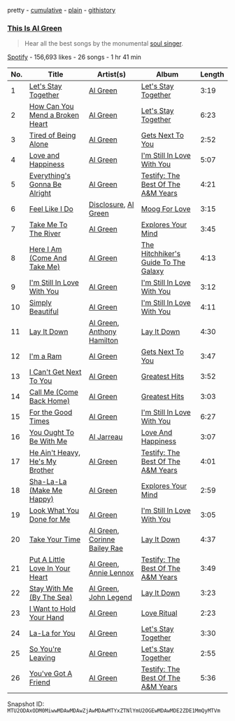 pretty - [cumulative](/playlists/cumulative/37i9dQZF1DWZMCPjHG57gq.md) - [plain](/playlists/plain/37i9dQZF1DWZMCPjHG57gq) - [githistory](https://github.githistory.xyz/mackorone/spotify-playlist-archive/blob/main/playlists/plain/37i9dQZF1DWZMCPjHG57gq)

### [This Is Al Green](https://open.spotify.com/playlist/37i9dQZF1DWZMCPjHG57gq)

> Hear all the best songs by the monumental <a href="spotify:artist:3dkbV4qihUeMsqN4vBGg93">soul singer</a>.

[Spotify](https://open.spotify.com/user/spotify) - 156,693 likes - 26 songs - 1 hr 41 min

| No. | Title | Artist(s) | Album | Length |
|---|---|---|---|---|
| 1 | [Let's Stay Together](https://open.spotify.com/track/63xdwScd1Ai1GigAwQxE8y) | [Al Green](https://open.spotify.com/artist/3dkbV4qihUeMsqN4vBGg93) | [Let's Stay Together](https://open.spotify.com/album/58eMx3QrTkiRmGGbSz2XL0) | 3:19 |
| 2 | [How Can You Mend a Broken Heart](https://open.spotify.com/track/0xh1nbm202VvLOlpp7JjPA) | [Al Green](https://open.spotify.com/artist/3dkbV4qihUeMsqN4vBGg93) | [Let's Stay Together](https://open.spotify.com/album/5MQx9U0AAIrcbvZ0lL1RCi) | 6:23 |
| 3 | [Tired of Being Alone](https://open.spotify.com/track/5vjmFhes2UVEo5aGQ27q7l) | [Al Green](https://open.spotify.com/artist/3dkbV4qihUeMsqN4vBGg93) | [Gets Next To You](https://open.spotify.com/album/4nTKWrByenmBKz7juWltfi) | 2:52 |
| 4 | [Love and Happiness](https://open.spotify.com/track/2N5x1dQUiWbgHBGDz9P6lr) | [Al Green](https://open.spotify.com/artist/3dkbV4qihUeMsqN4vBGg93) | [I'm Still In Love With You](https://open.spotify.com/album/4vgR7JWeNlnT290kj12UB0) | 5:07 |
| 5 | [Everything's Gonna Be Alright](https://open.spotify.com/track/0WXDQdYxjdvTKw6POrgBbB) | [Al Green](https://open.spotify.com/artist/3dkbV4qihUeMsqN4vBGg93) | [Testify: The Best Of The A&M Years](https://open.spotify.com/album/5Lv1rpF90q8cq8jcEmehRk) | 4:21 |
| 6 | [Feel Like I Do](https://open.spotify.com/track/663E41fUIDEnzN7xTnFLT0) | [Disclosure](https://open.spotify.com/artist/6nS5roXSAGhTGr34W6n7Et), [Al Green](https://open.spotify.com/artist/3dkbV4qihUeMsqN4vBGg93) | [Moog For Love](https://open.spotify.com/album/1ryg2ELCFZ0y1ngN3EiKlT) | 3:15 |
| 7 | [Take Me To The River](https://open.spotify.com/track/7a7drPRRR0mY7kOJDvDWjq) | [Al Green](https://open.spotify.com/artist/3dkbV4qihUeMsqN4vBGg93) | [Explores Your Mind](https://open.spotify.com/album/37ghryiXDoGdHX3eAvhu47) | 3:45 |
| 8 | [Here I Am \(Come And Take Me\)](https://open.spotify.com/track/7rdQaivUL0YNmN6IGAvGVM) | [Al Green](https://open.spotify.com/artist/3dkbV4qihUeMsqN4vBGg93) | [The Hitchhiker's Guide To The Galaxy](https://open.spotify.com/album/5I3nldvG4knCLErxWmOYb2) | 4:13 |
| 9 | [I'm Still In Love With You](https://open.spotify.com/track/7tAKN3F0RnGzNCQQMQSqMR) | [Al Green](https://open.spotify.com/artist/3dkbV4qihUeMsqN4vBGg93) | [I'm Still In Love With You](https://open.spotify.com/album/4vgR7JWeNlnT290kj12UB0) | 3:12 |
| 10 | [Simply Beautiful](https://open.spotify.com/track/0wOXWOjowYXTJiZa2b3rhf) | [Al Green](https://open.spotify.com/artist/3dkbV4qihUeMsqN4vBGg93) | [I'm Still In Love With You](https://open.spotify.com/album/4vgR7JWeNlnT290kj12UB0) | 4:11 |
| 11 | [Lay It Down](https://open.spotify.com/track/3uwqmrJ1SfKoXhfYNHTO4J) | [Al Green](https://open.spotify.com/artist/3dkbV4qihUeMsqN4vBGg93), [Anthony Hamilton](https://open.spotify.com/artist/2DzRMyWgjuMbYvt5BLbpCo) | [Lay It Down](https://open.spotify.com/album/1lanaz3WgCVv2brd64XVeK) | 4:30 |
| 12 | [I'm a Ram](https://open.spotify.com/track/00tygVu9Jqie5Vk9VqPhF5) | [Al Green](https://open.spotify.com/artist/3dkbV4qihUeMsqN4vBGg93) | [Gets Next To You](https://open.spotify.com/album/4nTKWrByenmBKz7juWltfi) | 3:47 |
| 13 | [I Can't Get Next To You](https://open.spotify.com/track/5zWN2P9kqRKM2rjXrjewpB) | [Al Green](https://open.spotify.com/artist/3dkbV4qihUeMsqN4vBGg93) | [Greatest Hits](https://open.spotify.com/album/0fgloBlv8EpPqyL4j1W4AO) | 3:52 |
| 14 | [Call Me \(Come Back Home\)](https://open.spotify.com/track/71TU2YjPKqyoRXxO15QiE4) | [Al Green](https://open.spotify.com/artist/3dkbV4qihUeMsqN4vBGg93) | [Greatest Hits](https://open.spotify.com/album/0fgloBlv8EpPqyL4j1W4AO) | 3:03 |
| 15 | [For the Good Times](https://open.spotify.com/track/09nLxlLiZXMMMjhd6A0Yg4) | [Al Green](https://open.spotify.com/artist/3dkbV4qihUeMsqN4vBGg93) | [I'm Still In Love With You](https://open.spotify.com/album/4vgR7JWeNlnT290kj12UB0) | 6:27 |
| 16 | [You Ought To Be With Me](https://open.spotify.com/track/1mjLVtmT7EwwgWB2RPwZRL) | [Al Jarreau](https://open.spotify.com/artist/3YR92OLKlvkK5oKNekSqXe) | [Love And Happiness](https://open.spotify.com/album/04frYt9UMyGnZqztK3Qevg) | 3:07 |
| 17 | [He Ain't Heavy, He's My Brother](https://open.spotify.com/track/3dZ6ZgbnULNpPFjfr4bHxa) | [Al Green](https://open.spotify.com/artist/3dkbV4qihUeMsqN4vBGg93) | [Testify: The Best Of The A&M Years](https://open.spotify.com/album/5Lv1rpF90q8cq8jcEmehRk) | 4:01 |
| 18 | [Sha\-La\-La \(Make Me Happy\)](https://open.spotify.com/track/2wqF1ipfXE204LdA1QmoXa) | [Al Green](https://open.spotify.com/artist/3dkbV4qihUeMsqN4vBGg93) | [Explores Your Mind](https://open.spotify.com/album/37ghryiXDoGdHX3eAvhu47) | 2:59 |
| 19 | [Look What You Done for Me](https://open.spotify.com/track/5Hom7ZjELpw1mt84BVnwSp) | [Al Green](https://open.spotify.com/artist/3dkbV4qihUeMsqN4vBGg93) | [I'm Still In Love With You](https://open.spotify.com/album/4vgR7JWeNlnT290kj12UB0) | 3:05 |
| 20 | [Take Your Time](https://open.spotify.com/track/1pwy1QgUguLCykSAmLPMIQ) | [Al Green](https://open.spotify.com/artist/3dkbV4qihUeMsqN4vBGg93), [Corinne Bailey Rae](https://open.spotify.com/artist/29WzbAQtDnBJF09es0uddn) | [Lay It Down](https://open.spotify.com/album/1lanaz3WgCVv2brd64XVeK) | 4:37 |
| 21 | [Put A Little Love In Your Heart](https://open.spotify.com/track/0Zy1yjB9wMfm76pcEF2egT) | [Al Green](https://open.spotify.com/artist/3dkbV4qihUeMsqN4vBGg93), [Annie Lennox](https://open.spotify.com/artist/5MspMQqdVbdwP6ax3GXqum) | [Testify: The Best Of The A&M Years](https://open.spotify.com/album/5Lv1rpF90q8cq8jcEmehRk) | 3:49 |
| 22 | [Stay With Me \(By The Sea\)](https://open.spotify.com/track/3emeFHNqBxEcGoYMfbmLdS) | [Al Green](https://open.spotify.com/artist/3dkbV4qihUeMsqN4vBGg93), [John Legend](https://open.spotify.com/artist/5y2Xq6xcjJb2jVM54GHK3t) | [Lay It Down](https://open.spotify.com/album/1lanaz3WgCVv2brd64XVeK) | 3:23 |
| 23 | [I Want to Hold Your Hand](https://open.spotify.com/track/6Maz8Nl332osh3AAFnhukQ) | [Al Green](https://open.spotify.com/artist/3dkbV4qihUeMsqN4vBGg93) | [Love Ritual](https://open.spotify.com/album/2TzM9ffwAbz3Pndo1TGljU) | 2:23 |
| 24 | [La\-La for You](https://open.spotify.com/track/6TflF2GGDNccBBTNNBKp2j) | [Al Green](https://open.spotify.com/artist/3dkbV4qihUeMsqN4vBGg93) | [Let's Stay Together](https://open.spotify.com/album/5MQx9U0AAIrcbvZ0lL1RCi) | 3:30 |
| 25 | [So You're Leaving](https://open.spotify.com/track/1UvPQPEyVZdNCeCEGGuTzd) | [Al Green](https://open.spotify.com/artist/3dkbV4qihUeMsqN4vBGg93) | [Let's Stay Together](https://open.spotify.com/album/5MQx9U0AAIrcbvZ0lL1RCi) | 2:55 |
| 26 | [You've Got A Friend](https://open.spotify.com/track/0fb8yW05S7hPXrOf5Il2hR) | [Al Green](https://open.spotify.com/artist/3dkbV4qihUeMsqN4vBGg93) | [Testify: The Best Of The A&M Years](https://open.spotify.com/album/5Lv1rpF90q8cq8jcEmehRk) | 5:36 |

Snapshot ID: `MTU2ODAxODM0MiwwMDAwMDAwZjAwMDAwMTYxZTNlYmU2OGEwMDAwMDE2ZDE1MmQyMTVm`